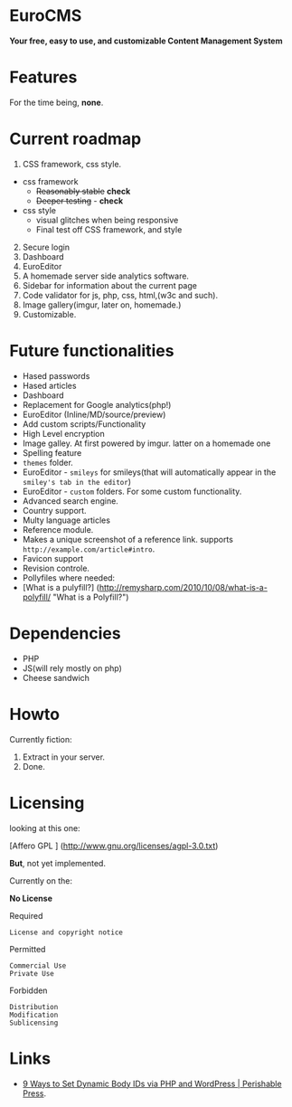 EuroCMS
=======

**Your free, easy to use, and customizable Content Management System**


Features
=======

For the time being, **none**.

Current roadmap
======

 1. CSS framework, css style.
  - css framework
    - ~~Reasonably stable~~ **check**
    - ~~Deeper testing~~ - **check**
  - css style
    - visual glitches when being responsive
    - Final test off CSS framework, and style
 2. Secure login
 4. Dashboard
 5. EuroEditor
 6. A homemade server side analytics software.
 7. Sidebar for information about the current page
 8. Code validator for js, php, css, html,(w3c and such).
 9. Image gallery(imgur, later on, homemade.)
 10. Customizable. 


Future functionalities
=======

 - Hased passwords
 - Hased articles
 - Dashboard
 - Replacement for Google analytics(php!)
 - EuroEditor (Inline/MD/source/preview)
 - Add custom scripts/Functionality 
 - High Level encryption 
 - Image galley. At first powered by imgur. latter on a homemade one
 - Spelling feature
 - `themes` folder.
 - EuroEditor - `smileys` for smileys(that will automatically appear in the `smiley's tab in the editor`)
 - EuroEditor - `custom` folders. For some custom functionality.
 - Advanced search engine.
 - Country support. 
 - Multy language articles
 - Reference module.
  - Makes a unique screenshot of a reference link. supports `http://example.com/article#intro`.
  - Favicon support
 - Revision controle.
 - Pollyfiles where needed:
  - [What is a pulyfill?] (http://remysharp.com/2010/10/08/what-is-a-polyfill/ "What is a Polyfill?")

Dependencies
=======

 - PHP
 - JS(will rely mostly on php)
 - Cheese sandwich


Howto
=======

Currently fiction:
 1. Extract in your server.
 2. Done.

Licensing
=======

looking at this one:

[Affero GPL ] (http://www.gnu.org/licenses/agpl-3.0.txt)

**But**, not yet implemented.


Currently on the:

**No License**


Required

    License and copyright notice

Permitted

    Commercial Use
    Private Use

Forbidden

    Distribution
    Modification
    Sublicensing






Links
======


 - [9 Ways to Set Dynamic Body IDs via PHP and WordPress | Perishable Press](http://perishablepress.com/dynamic-body-class-id-php-wordpress/ "9 Ways to Set Dynamic Body IDs via PHP and WordPress | Perishable Press").


